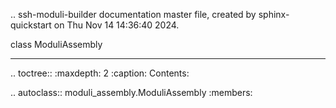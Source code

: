 .. ssh-moduli-builder documentation master file, created by sphinx-quickstart on Thu Nov 14 14:36:40 2024.


class ModuliAssembly
____________________

.. toctree::
    :maxdepth: 2
    :caption: Contents:

.. autoclass:: moduli_assembly.ModuliAssembly
    :members:
